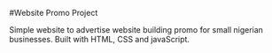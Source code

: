 #Website Promo Project

Simple website to advertise website building promo for small nigerian businesses. Built with HTML, CSS and javaScript.
